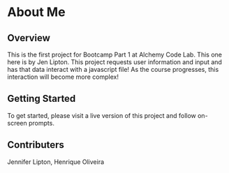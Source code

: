 # About Me

## Overview
This is the first project for Bootcamp Part 1 at Alchemy Code Lab.  This one here is by Jen Lipton.  This project requests user information and input and has that data interact with a javascript file!  As the course progresses, this interaction will become more complex!


## Getting Started
To get started, please visit a live version of this project and follow on-screen prompts.

## Contributers 
Jennifer Lipton, Henrique Oliveira